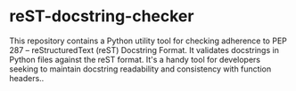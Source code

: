 # reST-docstring-checker

This repository contains a Python utility tool for checking adherence to PEP 287 – reStructuredText (reST) Docstring Format. It validates docstrings in Python files against the reST format. It's a handy tool for developers seeking to maintain docstring readability and consistency with function headers..
